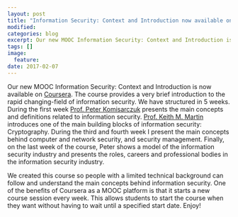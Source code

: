 ```yaml
---
layout: post
title: "Information Security: Context and Introduction now available on Coursera"
modified:
categories: blog
excerpt: Our new MOOC Information Security: Context and Introduction is now available on Coursera...
tags: []
image:
  feature:
date: 2017-02-07
---
```


Our new MOOC Information Security: Context and Introduction is now available on [Coursera](https://www.coursera.org/learn/information-security-data). The course provides a very brief introduction to the rapid changing-field of information security. We have structured in 5 weeks. During the first week [Prof. Peter Komisarczuk](https://pure.royalholloway.ac.uk/portal/en/persons/peter-komisarczuk(2f94b004-09d5-44ca-ba25-f2866f5c9bc7).html) presents the main concepts and definitions related to information security. [Prof. Keith M. Martin](http://www.isg.rhul.ac.uk/~martin/) introduces one of the main building blocks of information security: Cryptography. During the third and fourth week I present the main concepts behind computer and network security, and security management. Finally, on the last week of the course, Peter shows a model of the information security industry and presents the roles, careers and professional bodies in the information security industry.

We created this course so people with a limited technical background can follow and understand the main concepts behind information security. One of the benefits of Coursera as a MOOC platform is that it starts a new course session every week. This allows students to start the course when they want without having to wait until a specified start date.
Enjoy!
